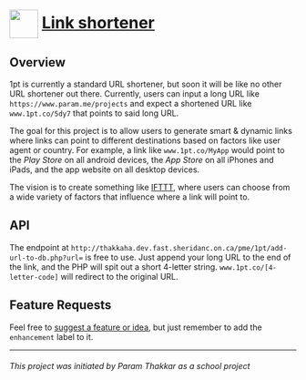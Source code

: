 # <img align="center" width="50" src="https://raw.githubusercontent.com/paramt/1pt/master/resources/favicon/android-chrome-512x512.png">  [Link shortener](https://www.1pt.co)

## Overview
1pt is currently a standard URL shortener, but soon it will be like no other URL shortener out there. Currently, users can input a long URL like ```https://www.param.me/projects``` and expect a shortened URL like ```www.1pt.co/5dy7``` that points to said long URL.

The goal for this project is to allow users to generate smart & dynamic links where links can point to different destinations based on factors like user agent or country. For example, a link like ```www.1pt.co/MyApp``` would point to the *Play Store* on all android devices, the *App Store* on all iPhones and iPads, and the app website on all desktop devices.

The vision is to create something like [IFTTT](https://ifttt.com/), where users can choose from a wide variety of factors that influence where a link will point to.

## API
The endpoint at ```http://thakkaha.dev.fast.sheridanc.on.ca/pme/1pt/add-url-to-db.php?url=``` is free to use. Just append your long URL to the end of the link, and the PHP will spit out a short 4-letter string. ```www.1pt.co/[4-letter-code]``` will redirect to the original URL.

## Feature Requests
Feel free to [suggest a feature or idea](https://github.com/paramt/1pt/issues/new), but just remember to add the ```enhancement``` label to it.

-----
###### This project was initiated by Param Thakkar as a school project
